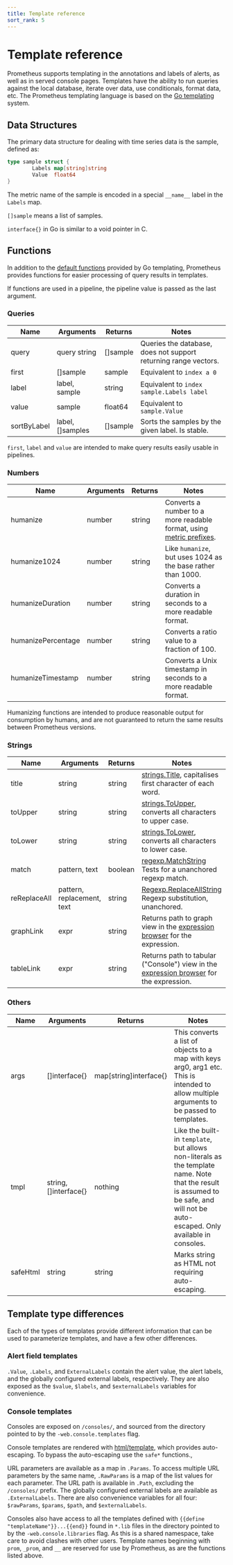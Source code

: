 ```yaml
---
title: Template reference
sort_rank: 5
---
```


# Template reference

Prometheus supports templating in the annotations and labels of alerts,
as well as in served console pages. Templates have the ability to run
queries against the local database, iterate over data, use conditionals,
format data, etc. The Prometheus templating language is based on the [Go
templating](https://golang.org/pkg/text/template/) system.

## Data Structures

The primary data structure for dealing with time series data is the sample, defined as:

```go
type sample struct {
        Labels map[string]string
        Value  float64
}
```

The metric name of the sample is encoded in a special `__name__` label in the `Labels` map.

`[]sample` means a list of samples.

`interface{}` in Go is similar to a void pointer in C.

## Functions

In addition to the [default
functions](https://golang.org/pkg/text/template/#hdr-Functions) provided by Go
templating, Prometheus provides functions for easier processing of query
results in templates.

If functions are used in a pipeline, the pipeline value is passed as the last argument.

### Queries

| Name          | Arguments     | Returns  | Notes    |
| ------------- | ------------- | -------- | -------- |
| query         | query string  | []sample | Queries the database, does not support returning range vectors.  |
| first         | []sample      | sample   | Equivalent to `index a 0`  |
| label         | label, sample | string   | Equivalent to `index sample.Labels label`  |
| value         | sample        | float64  | Equivalent to `sample.Value`  |
| sortByLabel   | label, []samples | []sample | Sorts the samples by the given label. Is stable.  |

`first`, `label` and `value` are intended to make query results easily usable in pipelines.

### Numbers

| Name          | Arguments     | Returns |  Notes    |
| ------------- | --------------| --------| --------- |
| humanize      | number        | string  | Converts a number to a more readable format, using [metric prefixes](https://en.wikipedia.org/wiki/Metric_prefix).
| humanize1024  | number        | string  | Like `humanize`, but uses 1024 as the base rather than 1000. |
| humanizeDuration | number     | string  | Converts a duration in seconds to a more readable format. |
| humanizePercentage | number   | string  | Converts a ratio value to a fraction of 100. |
| humanizeTimestamp | number    | string  | Converts a Unix timestamp in seconds to a more readable format. |

Humanizing functions are intended to produce reasonable output for consumption
by humans, and are not guaranteed to return the same results between Prometheus
versions.

### Strings

| Name          | Arguments     | Returns |    Notes    |
| ------------- | ------------- | ------- | ----------- |
| title         | string        | string  | [strings.Title](https://golang.org/pkg/strings/#Title), capitalises first character of each word.|
| toUpper       | string        | string  | [strings.ToUpper](https://golang.org/pkg/strings/#ToUpper), converts all characters to upper case.|
| toLower       | string        | string  | [strings.ToLower](https://golang.org/pkg/strings/#ToLower), converts all characters to lower case.|
| match         | pattern, text | boolean | [regexp.MatchString](https://golang.org/pkg/regexp/#MatchString) Tests for a unanchored regexp match. |
| reReplaceAll  | pattern, replacement, text | string | [Regexp.ReplaceAllString](https://golang.org/pkg/regexp/#Regexp.ReplaceAllString) Regexp substitution, unanchored. |
| graphLink  | expr | string | Returns path to graph view in the [expression browser](https://prometheus.io/docs/visualization/browser/) for the expression. |
| tableLink  | expr | string | Returns path to tabular ("Console") view in the [expression browser](https://prometheus.io/docs/visualization/browser/) for the expression. |

### Others

| Name          | Arguments     | Returns |    Notes    |
| ------------- | ------------- | ------- | ----------- |
| args          | []interface{} | map[string]interface{} | This converts a list of objects to a map with keys arg0, arg1 etc. This is intended to allow multiple arguments to be passed to templates. |
| tmpl          | string, []interface{} | nothing  | Like the built-in `template`, but allows non-literals as the template name. Note that the result is assumed to be safe, and will not be auto-escaped. Only available in consoles. |
| safeHtml      | string        | string  | Marks string as HTML not requiring auto-escaping. |

## Template type differences

Each of the types of templates provide different information that can be used to
parameterize templates, and have a few other differences.

### Alert field templates

`.Value`, `.Labels`, and `ExternalLabels` contain the alert value, the alert
labels, and the globally configured external labels, respectively. They are
also exposed as the `$value`, `$labels`, and `$externalLabels` variables for
convenience.

### Console templates

Consoles are exposed on `/consoles/`, and sourced from the directory pointed to
by the `-web.console.templates` flag.

Console templates are rendered with
[html/template](https://golang.org/pkg/html/template/), which provides
auto-escaping. To bypass the auto-escaping use the `safe*` functions.,

URL parameters are available as a map in `.Params`. To access multiple URL
parameters by the same name, `.RawParams` is a map of the list values for each
parameter. The URL path is available in `.Path`, excluding the `/consoles/`
prefix. The globally configured external labels are available as
`.ExternalLabels`. There are also convenience variables for all four:
`$rawParams`, `$params`, `$path`, and `$externalLabels`.

Consoles also have access to all the templates defined with `{{define
"templateName"}}...{{end}}` found in `*.lib` files in the directory pointed to
by the `-web.console.libraries` flag. As this is a shared namespace, take care
to avoid clashes with other users. Template names beginning with `prom`,
`_prom`, and `__` are reserved for use by Prometheus, as are the functions
listed above.
